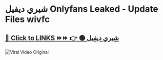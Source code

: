 
 # شيري ديفيل Onlyfans Leaked - Update Files wivfc

## <h2><a href="https://clipsfans.com/شيري_ديفيل&ref=git">🔗 Click to LINKS ⏩⏩ 👉 🟢 شيري ديفيل </a></h2>

<a href="https://clipsfans.com/شيري_ديفيل&ref=git" rel="nofollow" data-target="animated-image.originalLink"><img src="https://i.ibb.co.com/xMMVF88/686577567.gif" alt="Viral Video Original" style="max-width: 100%; display: inline-block;" data-target="animated-image.originalImage"></a>


